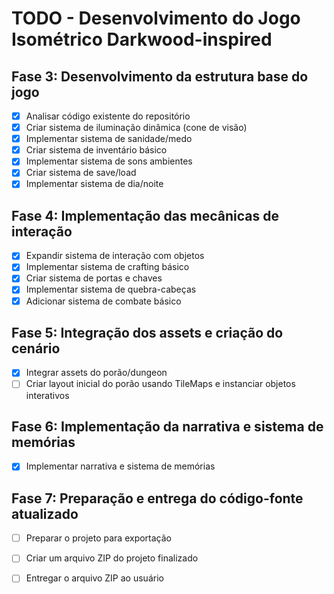 # TODO - Desenvolvimento do Jogo Isométrico Darkwood-inspired

## Fase 3: Desenvolvimento da estrutura base do jogo
- [x] Analisar código existente do repositório
- [x] Criar sistema de iluminação dinâmica (cone de visão)
- [x] Implementar sistema de sanidade/medo
- [x] Criar sistema de inventário básico
- [x] Implementar sistema de sons ambientes
- [x] Criar sistema de save/load
- [x] Implementar sistema de dia/noite

## Fase 4: Implementação das mecânicas de interação
- [x] Expandir sistema de interação com objetos
- [x] Implementar sistema de crafting básico
- [x] Criar sistema de portas e chaves
- [x] Implementar sistema de quebra-cabeças
- [x] Adicionar sistema de combate básico

## Fase 5: Integração dos assets e criação do cenário
- [x] Integrar assets do porão/dungeon
- [ ] Criar layout inicial do porão usando TileMaps e instanciar objetos interativos

## Fase 6: Implementação da narrativa e sistema de memórias
- [x] Implementar narrativa e sistema de memórias

## Fase 7: Preparação e entrega do código-fonte atualizado
- [ ] Preparar o projeto para exportação
- [ ] Criar um arquivo ZIP do projeto finalizado
- [ ] Entregar o arquivo ZIP ao usuário


